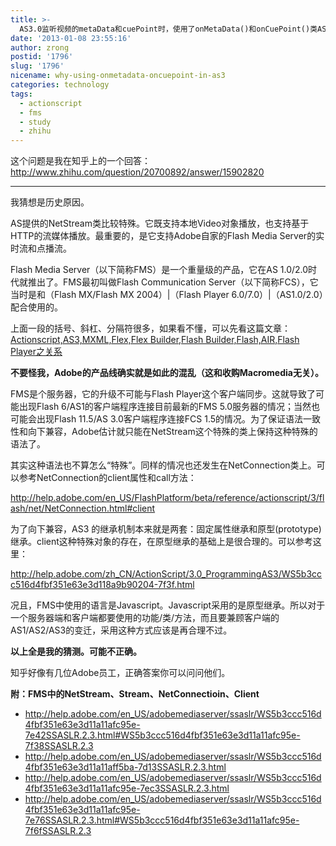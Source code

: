 ```yaml
---
title: >-
  AS3.0监听视频的metaData和cuePoint时，使用了onMetaData()和onCuePoint()类AS2.0的形式，而没用addEventListener这种更"现代化"的形式，为什么？
date: '2013-01-08 23:55:16'
author: zrong
postid: '1796'
slug: '1796'
nicename: why-using-onmetadata-oncuepoint-in-as3
categories: technology
tags:
  - actionscript
  - fms
  - study
  - zhihu
---
```


这个问题是我在知乎上的一个回答：<http://www.zhihu.com/question/20700892/answer/15902820>

------

我猜想是历史原因。

AS提供的NetStream类比较特殊。它既支持本地Video对象播放，也支持基于HTTP的流媒体播放。最重要的，是它支持Adobe自家的Flash Media Server的实时流和点播流。

Flash Media Server（以下简称FMS）是一个重量级的产品，它在AS 1.0/2.0时代就推出了。FMS最初叫做Flash Communication Server（以下简称FCS），它当时是和（Flash MX/Flash MX 2004）|（Flash Player 6.0/7.0）|（AS1.0/2.0）配合使用的。<!--more-->

上面一段的括号、斜杠、分隔符很多，如果看不懂，可以先看这篇文章：  
[Actionscript,AS3,MXML,Flex,Flex Builder,Flash Builder,Flash,AIR,Flash Player之关系](https://blog.zengrong.net/post/1295.html)

**不要怪我，Adobe的产品线确实就是如此的混乱（这和收购Macromedia无关）。**

FMS是个服务器，它的升级不可能与Flash Player这个客户端同步。这就导致了可能出现Flash 6/AS1的客户端程序连接目前最新的FMS 5.0服务器的情况；当然也可能会出现Flash 11.5/AS 3.0客户端程序连接FCS 1.5的情况。为了保证语法一致性和向下兼容，Adobe估计就只能在NetStream这个特殊的类上保持这种特殊的语法了。

其实这种语法也不算怎么“特殊”。同样的情况也还发生在NetConnection类上。可以参考NetConnection的client属性和call方法：  

<http://help.adobe.com/en_US/FlashPlatform/beta/reference/actionscript/3/flash/net/NetConnection.html#client>

为了向下兼容，AS3 的继承机制本来就是两套：固定属性继承和原型(prototype)继承。client这种特殊对象的存在，在原型继承的基础上是很合理的。可以参考这里：  

<http://help.adobe.com/zh_CN/ActionScript/3.0_ProgrammingAS3/WS5b3ccc516d4fbf351e63e3d118a9b90204-7f3f.html>

况且，FMS中使用的语言是Javascript。Javascript采用的是原型继承。所以对于一个服务器端和客户端都要使用的功能/类/方法，而且要兼顾客户端的AS1/AS2/AS3的变迁，采用这种方式应该是再合理不过。

**以上全是我的猜测。可能不正确。**

知乎好像有几位Adobe员工，正确答案你可以问问他们。

**附：FMS中的NetStream、Stream、NetConnectioin、Client**

-   <http://help.adobe.com/en_US/adobemediaserver/ssaslr/WS5b3ccc516d4fbf351e63e3d11a11afc95e-7e42SSASLR.2.3.html#WS5b3ccc516d4fbf351e63e3d11a11afc95e-7f38SSASLR.2.3>
-   <http://help.adobe.com/en_US/adobemediaserver/ssaslr/WS5b3ccc516d4fbf351e63e3d11a11aff5ba-7d13SSASLR.2.3.html>
-   <http://help.adobe.com/en_US/adobemediaserver/ssaslr/WS5b3ccc516d4fbf351e63e3d11a11afc95e-7ec3SSASLR.2.3.html>
-   <http://help.adobe.com/en_US/adobemediaserver/ssaslr/WS5b3ccc516d4fbf351e63e3d11a11afc95e-7e76SSASLR.2.3.html#WS5b3ccc516d4fbf351e63e3d11a11afc95e-7f6fSSASLR.2.3>
